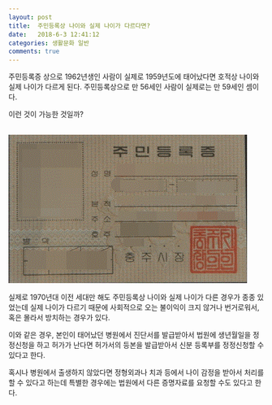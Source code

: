 ```yaml
---
layout: post
title:  주민등록상 나이와 실제 나이가 다르다면?
date:   2018-6-3 12:41:12
categories: 생활문화 일반
comments: true
---
```






<p class="active">주민등록증 상으로 1962년생인 사람이 실제로 1959년도에 태어났다면 호적상 나이와 실제 나이가 다르게 된다. 주민등록상으로&nbsp;만 56세인 사람이 실제로는&nbsp;만 59세인 셈이다.</p>
<p class="active">이런 것이 가능한 것일까?</p>

<br><img class="image" src="/images/주민등록증_52345.gif" alt=""/><br>


<p class="active">실제로 1970년대 이전 세대만 해도 주민등록상 나이와 실제 나이가 다른 경우가 <span class="re_green">종종 있었는데 실제 나이가 다르기 때문에 사회적으로 오는 불이익이 크지 않거나 번거로워서, 혹은 몰라서 방치하는 경우가 있다.</span></p>
<p class="active">이와 같은 경우, 본인이 태어났던 병원에서 진단서를 <span class="re_green">발급받아서</span> 법원에 생년월일을 정정신청을 하고 허가가 난다면 허가서의 등본을 발급받아서 <span class="re_green">신분 등록부를</span> 정정신청할 수 있다고 한다.</p>
<p class="active">혹시나 병원에서 출생하지 않았다면 정형외과나 치과 등에서 <span class="re_green">나이 감정을</span> 받아서 처리를 할 수 있다고 하는데 특별한 경우에는 법원에서 다른 증명자료를 요청할 수도 있다고 한다.</p></div></div><p><br></p>